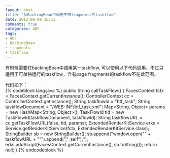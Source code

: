 ```yaml
---
layout: post
title: "从BackingBean中调用不带fragments的taskflow"
date: 2013-06-08 16:11
comments: true
categories: ADF
tags: 
- ADF
- BackingBean
- fragments
- taskflow
---
```


有时候需要在backingBean中调用某一taskflow, 可以使用以下代码调用。不过只适用于可单独运行的taskflow，含有page fragments的taskflow不在此范围。    

代码如下：    
{% codeblock lang:java %}
    public String callTaskFlow() {
        FacesContext fctx = FacesContext.getCurrentInstance();
        ControllerContext cc = ControllerContext.getInstance();
        String taskflowId = "btf_task";
        String taskflowDocument = "/WEB-INF/btf_task.xml";
        Map<String, Object> params = new HashMap<String, Object>();
        TaskFlowId tid = new TaskFlowId(taskflowDocument, taskflowId);
        String taskflowURL = cc.getTaskFlowURL(false, tid, params);
        ExtendedRenderKitService erks =
            Service.getRenderKitService(fctx, ExtendedRenderKitService.class);
        StringBuilder sb = new StringBuilder();
        sb.append("window.open(\"" + taskflowURL +
                  "\"").append(",\"_self\");");
        erks.addScript(FacesContext.getCurrentInstance(), sb.toString());
        return null;
    }
{% endcodeblock %}
